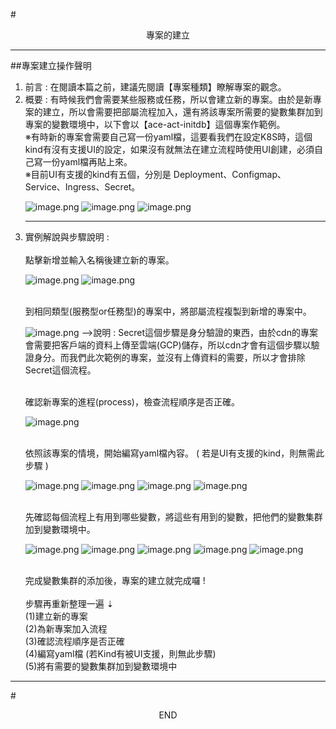 #<center>專案的建立</center>
<hr>

##專案建立操作聲明
<br>
<ol>
<li>前言 : 在閱讀本篇之前，建議先閱讀【專案種類】瞭解專案的觀念。
<li>概要 : 有時候我們會需要某些服務或任務，所以會建立新的專案。由於是新專案的建立，所以會需要把部屬流程加入，還有將該專案所需要的變數集群加到專案的變數環境中，以下會以【ace-act-initdb】這個專案作範例。
<br>※有時新的專案會需要自己寫一份yaml檔，這要看我們在設定K8S時，這個kind有沒有支援UI的設定，如果沒有就無法在建立流程時使用UI創建，必須自己寫一份yaml檔再貼上來。
<br>※目前UI有支援的kind有五個，分別是 Deployment、Configmap、Service、Ingress、Secret。

![image.png](/.attachments/image-6770db99-6643-431b-adeb-7ff693a249cb.png)
![image.png](/.attachments/image-2326322c-26ee-423d-8015-c8d7e2e108a6.png)
![image.png](/.attachments/image-96edf6ad-ee22-4a22-ba33-f7849fd2912c.png)
<hr>
<li>實例解說與步驟說明 : 
<br><br>
<Step1> 點擊新增並輸入名稱後建立新的專案。

![image.png](/.attachments/image-9256e26a-3f67-48ff-b7a0-66b994790789.png)
![image.png](/.attachments/image-665490d0-3b38-48a9-a6ca-32e783468ce7.png)

<br>
<Step2> 到相同類型(服務型or任務型)的專案中，將部屬流程複製到新增的專案中。

![image.png](/.attachments/image-68faf8ca-d20b-4217-a773-66dfa04cf10c.png)
-->說明 : Secret這個步驟是身分驗證的東西，由於cdn的專案會需要把客戶端的資料上傳至雲端(GCP)儲存，所以cdn才會有這個步驟以驗證身分。而我們此次範例的專案，並沒有上傳資料的需要，所以才會排除Secret這個流程。

<br>
<Step3> 確認新專案的進程(process)，檢查流程順序是否正確。

![image.png](/.attachments/image-e93a937d-4c41-4637-b731-e9099af53b46.png)

<br>
<Step4> 依照該專案的情境，開始編寫yaml檔內容。 ( 若是UI有支援的kind，則無需此步驟 )

![image.png](/.attachments/image-7698bf04-04c3-4b6b-82bd-f1b08f506ab6.png)
![image.png](/.attachments/image-04c6134a-f088-4e4c-b229-2f50838bf57d.png)
![image.png](/.attachments/image-6e266007-ca1c-48a8-9f07-3ff8b4e8e9f3.png)
![image.png](/.attachments/image-db34df64-4ab8-4f04-b366-44ddaf535722.png)

<br>
<Step5> 先確認每個流程上有用到哪些變數，將這些有用到的變數，把他們的變數集群加到變數環境中。

![image.png](/.attachments/image-96765b62-bb50-485e-95d5-177904eaee94.png)
![image.png](/.attachments/image-8b4a7d79-dcaf-430a-a3dd-4bfe076b2b10.png)
![image.png](/.attachments/image-caf5c7f8-aaf3-4ebb-9285-ae8cd4238c25.png)
![image.png](/.attachments/image-2b8527b2-265e-4a4b-821d-19ac8141735d.png)
![image.png](/.attachments/image-dd6b0b4a-9eea-4156-a9d4-c7b5d0ea21aa.png)

<br>
完成變數集群的添加後，專案的建立就完成囉 !
<br><br>
步驟再重新整理一遍 ⇣  <br>
(1)建立新的專案<br>
(2)為新專案加入流程<br>
(3)確認流程順序是否正確<br>
(4)編寫yaml檔 (若Kind有被UI支援，則無此步驟)<br> 
(5)將有需要的變數集群加到變數環境中
</ol>
<hr>

#<center>END</center>